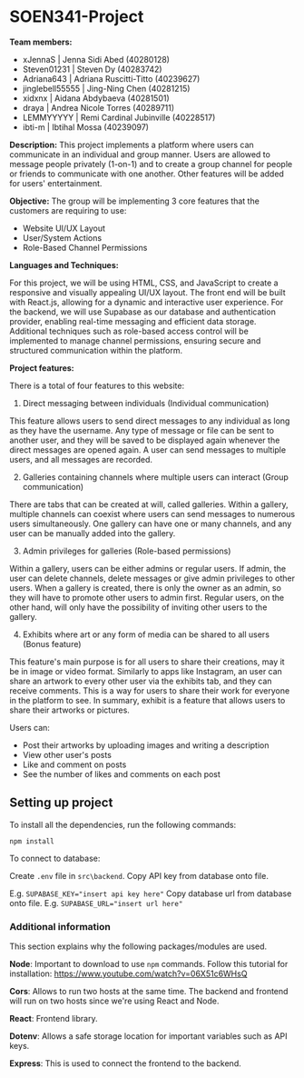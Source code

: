 # SOEN341-Project

**Team members:**
- xJennaS | Jenna Sidi Abed (40280128) 
- Steven01231 | Steven Dy (40283742)
- Adriana643 | Adriana Ruscitti-Titto (40239627)
- jinglebell55555 | Jing-Ning Chen (40281215)
- xidxnx | Aidana Abdybaeva (40281501)
- draya | Andrea Nicole Torres (40289711)
- LEMMYYYYY | Remi Cardinal Jubinville (40228517)
- ibti-m | Ibtihal Mossa (40239097)

**Description:**
This project implements a platform where users can communicate in an individual and group manner. Users are allowed to message people privately (1-on-1) and to create a group channel for people or friends to communicate with one another. Other features will be added for users' entertainment. 

**Objective:**
The group will be implementing 3 core features that the customers are requiring to use:

- Website UI/UX Layout
- User/System Actions
- Role-Based Channel Permissions
  
**Languages and Techniques:**

For this project, we will be using HTML, CSS, and JavaScript to create a responsive and visually appealing UI/UX layout. The front end will be built with React.js, allowing for a dynamic and interactive user experience. For the backend, we will use Supabase as our database and authentication provider, enabling real-time messaging and efficient data storage. Additional techniques such as role-based access control will be implemented to manage channel permissions, ensuring secure and structured communication within the platform.

**Project features:**

There is a total of four features to this website:

1. Direct messaging between individuals (Individual communication)

This feature allows users to send direct messages to any individual as long as they have the username. Any type of message or file can be sent to another user, and they will be saved to be displayed again whenever the direct messages are opened again. A user can send messages to multiple users, and all messages are recorded.

2. Galleries containing channels where multiple users can interact (Group communication)

There are tabs that can be created at will, called galleries. Within a gallery, multiple channels can coexist where users can send messages to numerous users simultaneously. One gallery can have one or many channels, and any user can be manually added into the gallery.

3. Admin privileges for galleries (Role-based permissions)

Within a gallery, users can be either admins or regular users. If admin, the user can delete channels, delete messages or give admin privileges to other users. When a gallery is created, there is only the owner as an admin, so they will have to promote other users to admin first. Regular users, on the other hand, will only have the possibility of inviting other users to the gallery. 

4. Exhibits where art or any form of media can be shared to all users (Bonus feature)

This feature's main purpose is for all users to share their creations, may it be in image or video format. Similarly to apps like Instagram, an user can share an artwork to every other user via the exhibits tab, and they can receive comments. This is a way for users to share their work for everyone in the platform to see. In summary, exhibit is a feature that allows users to share their artworks or pictures.

Users can:
- Post their artworks by uploading images and writing a description
- View other user's posts
- Like and comment on posts
- See the number of likes and comments on each post


## Setting up project

To install all the dependencies, run the following commands:

`npm install`

To connect to database:

Create `.env` file in `src\backend`. 
Copy API key from database onto file.

E.g. `SUPABASE_KEY="insert api key here"`
Copy database url from database onto file.
E.g. `SUPABASE_URL="insert url here"`

### Additional information

This section explains why the following packages/modules are used.

<b>Node</b>: Important to download to use `npm` commands.
Follow this tutorial for installation: https://www.youtube.com/watch?v=06X51c6WHsQ

<b>Cors</b>: Allows to run two hosts at the same time. The backend and frontend will run on two hosts since we're using React and Node.

<b>React</b>: Frontend library.

<b>Dotenv</b>: Allows a safe storage location for important variables such as API keys.

<b>Express</b>: This is used to connect the frontend to the backend.
